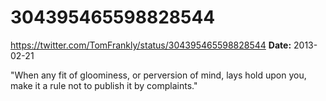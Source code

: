 # 304395465598828544
https://twitter.com/TomFrankly/status/304395465598828544
**Date:** 2013-02-21

"When any fit of gloominess, or perversion of mind, lays hold upon you, make it a rule not to publish it by complaints."
